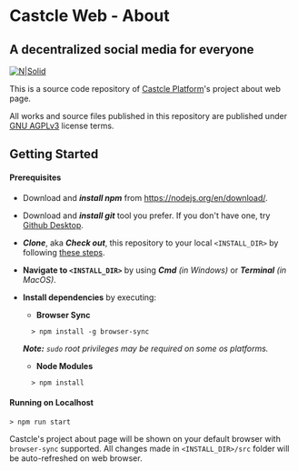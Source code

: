 # **Castcle Web - About**

## A decentralized social media for everyone

[![N|Solid](https://avatars.githubusercontent.com/u/85831466?s=200&v=4)](https://github.com/castcle)

This is a source code repository of [Castcle Platform](https://castcle.com)'s project about web page.

All works and source files published in this repository are published under [GNU AGPLv3](https://github.com/castcle/castcle-api/blob/main/LICENSE) license terms.

## **Getting Started** <a name="started"></a>

#### Prerequisites

- Download and **_install npm_** from https://nodejs.org/en/download/.

- Download and **_install git_** tool you prefer. If you don't have one, try [Github Desktop](https://desktop.github.com/).

- **_Clone_**, aka **_Check out_**, this repository to your local `<INSTALL_DIR>` by following [these steps](https://docs.github.com/en/github/creating-cloning-and-archiving-repositories/cloning-a-repository-from-github/cloning-a-repository).

- **Navigate to `<INSTALL_DIR>`** by using **_Cmd_** _(in Windows)_ or **_Terminal_** _(in MacOS)_.

- **Install dependencies** by executing:

  - **Browser Sync**
  ```
    > npm install -g browser-sync
  ```
  _**Note:** `sudo` root privileges may be required on some os platforms._

  - **Node Modules**
  ```
    > npm install
  ```

#### Running on Localhost

```
> npm run start
```

Castcle's project about page will be shown on your default browser with `browser-sync` supported. All changes made in `<INSTALL_DIR>/src` folder will be auto-refreshed on web browser.
